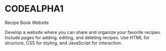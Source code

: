 # CODEALPHA1
Recipe Book Website

Develop a website where you can share and organize your
favorite recipes. Include pages for adding, editing, and deleting
recipes. Use HTML for structure, CSS for styling, and JavaScript
for interaction.
